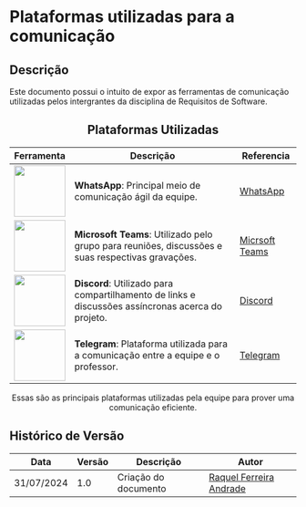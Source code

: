 # Plataformas utilizadas para a comunicação

## Descrição
Este documento possui o intuito de expor as ferramentas de comunicação utilizadas pelos intergrantes da disciplina de Requisitos de Software.
<center>

## Plataformas Utilizadas

| Ferramenta | Descrição | Referencia|
|------------|-----------|------------|
| <img src="https://cdn2.iconfinder.com/data/icons/social-icons-33/128/WhatsApp-256.png" style="width:90px; height:90px"/> | **WhatsApp**: Principal meio de comunicação ágil da equipe. |[WhatsApp](https://www.whatsapp.com/)|
| <img src="https://cdn0.iconfinder.com/data/icons/logos-microsoft-office-365/128/Microsoft_Office-10-256.png" style="width:90px; height:90px"/> | **Microsoft Teams**: Utilizado pelo grupo para reuniões, discussões e suas respectivas gravações. |[Micrsoft Teams](https://teams.microsoft.com/)|
| <img src="https://cdn3.iconfinder.com/data/icons/social-network-flat-3/100/Discord-256.png" style="width:90px; height:90px"/> | **Discord**: Utilizado para compartilhamento de links e discussões assíncronas acerca do projeto. |[Discord](https://discord.com/)|
| <img src="https://cdn4.iconfinder.com/data/icons/social-media-flat-color/512/telegram_flat_color-256.png" style="width:90px; height:90px"/> | **Telegram**: Plataforma utilizada para a comunicação entre a equipe e o professor. |[Telegram](https://web.telegram.org/)|

Essas são as principais plataformas utilizadas pela equipe para prover uma comunicação eficiente.
</center>

## Histórico de Versão

<center>

| Data | Versão | Descrição | Autor |
| ---- | ------ | --------- | ----- |
| 31/07/2024 | 1.0 | Criação do documento | [Raquel Ferreira Andrade](https://github.com/raquel-andrade) |

</center>